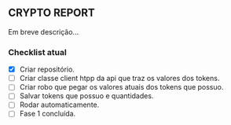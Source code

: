 ## CRYPTO REPORT

Em breve descrição...

### Checklist atual

- [x] Criar repositório.
- [ ] Criar classe client htpp da api que traz os valores dos tokens.
- [ ] Criar robo que pegar os valores atuais dos tokens que possuo.
- [ ] Salvar tokens que possuo e quantidades.
- [ ] Rodar automaticamente.
- [ ] Fase 1 concluída.